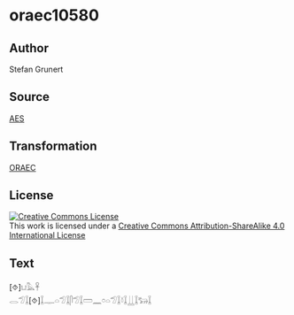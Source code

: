 # oraec10580

## Author

Stefan Grunert

## Source

[AES](https://github.com/simondschweitzer/aes)

## Transformation

[ORAEC](https://oraec.github.io/)

## License

<a rel="license" href="http://creativecommons.org/licenses/by-sa/4.0/"><img alt="Creative Commons License" style="border-width:0" src="https://i.creativecommons.org/l/by-sa/4.0/88x31.png" /></a><br />This work is licensed under a <a rel="license" href="http://creativecommons.org/licenses/by-sa/4.0/">Creative Commons Attribution-ShareAlike 4.0 International License</a>

## Text

[⯑]𓂓𓅓𓋹<br>
𓂋𓅿𓆼[⯑]𓆼𓊃𓏏𓅿𓆼𓋴𓅿𓆼𓏠𓈖𓏌𓏏𓅿𓆼𓍱𓆼𓋲𓆼𓃒𓆼<br>
